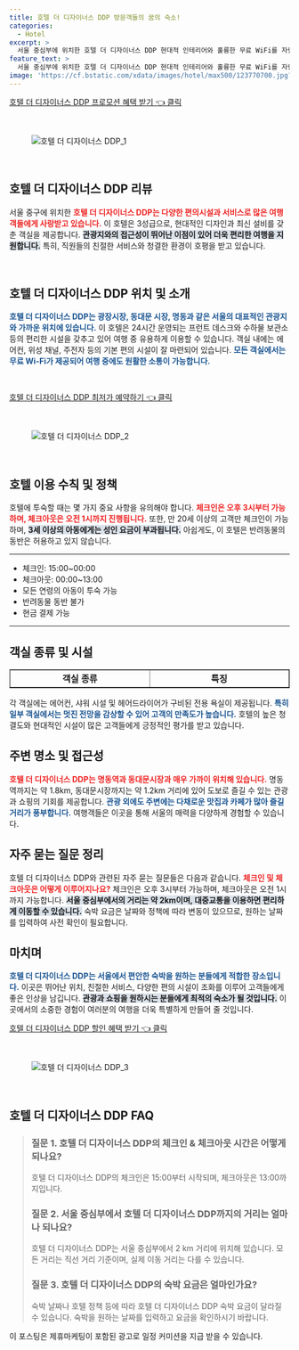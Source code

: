 ```yaml
---
title: 호텔 더 디자이너스 DDP 방문객들의 꿈의 숙소!
categories:
  - Hotel
excerpt: >
  서울 중심부에 위치한 호텔 더 디자이너스 DDP 현대적 인테리어와 훌륭한 무료 WiFi를 자랑하지만 6.7점의 점수는 과연 분위기에 비해 부족한 걸까요? 예약 전 점검이 필수입니다!
feature_text: >
  서울 중심부에 위치한 호텔 더 디자이너스 DDP 현대적 인테리어와 훌륭한 무료 WiFi를 자랑하지만 6.7점의 점수는 과연 분위기에 비해 부족한 걸까요? 예약 전 점검이 필수입니다!
image: 'https://cf.bstatic.com/xdata/images/hotel/max500/123770700.jpg?k=f41301ba7ac90f5a59c63de5d1e34fb4e84f0acee3ef9518f2d534bbd19bafa5&o=&hp=1'
---
```


<p><a class="modoo-button" href="https://tinyurl.com/2ydqsh5a" rel="nofollow noopener">호텔 더 디자이너스 DDP 프로모션 혜택 받기 👈 클릭</a></p><br/>
<figure class="image"><img alt="호텔 더 디자이너스 DDP_1" src="https://cf.bstatic.com/xdata/images/hotel/max1024x768/409140482.jpg?k=b036831e787ed958b531d46f7faa4eb837250fa8197f82b59b3d928e7c606b1a&amp;o=&amp;hp=1"/></figure><br/>

<h2 data-ke-size="size26" id="호텔_더_디자이너스_DDP_리뷰">호텔 더 디자이너스 DDP 리뷰</h2>
<p data-ke-size="size16">서울 중구에 위치한 <b><span style="color: #ee2323;">호텔 더 디자이너스 DDP는 다양한 편의시설과 서비스로 많은 여행객들에게 사랑받고 있습니다.</span></b> 이 호텔은 3성급으로, 현대적인 디자인과 최신 설비를 갖춘 객실을 제공합니다. <b><span style="background-color: #21538527;">관광지와의 접근성이 뛰어난 이점이 있어 더욱 편리한 여행을 지원합니다.</span></b> 특히, 직원들의 친절한 서비스와 청결한 환경이 호평을 받고 있습니다.</p>
<p data-ke-size="size16"> </p>
<h2 data-ke-size="size23" id="호텔_소개">호텔 더 디자이너스 DDP 위치 및 소개</h2>
<p data-ke-size="size16"><b><span style="color: #1a5490;">호텔 더 디자이너스 DDP는 광장시장, 동대문 시장, 명동과 같은 서울의 대표적인 관광지와 가까운 위치에 있습니다.</span></b> 이 호텔은 24시간 운영되는 프런트 데스크와 수하물 보관소 등의 편리한 시설을 갖추고 있어 여행 중 유용하게 이용할 수 있습니다. 객실 내에는 에어컨, 위성 채널, 주전자 등의 기본 편의 시설이 잘 마련되어 있습니다. <b><span style="color: #1a5490;">모든 객실에서는 무료 Wi-Fi가 제공되어 여행 중에도 원활한 소통이 가능합니다.</span></b></p>
<p data-ke-size="size16"> </p>
<p><a class="modoo-button" href="https://tinyurl.com/2ydqsh5a" rel="nofollow noopener">호텔 더 디자이너스 DDP 최저가 예약하기 👈 클릭</a></p><br/>
<figure class="image"><img alt="호텔 더 디자이너스 DDP_2" src="https://cf.bstatic.com/xdata/images/hotel/max500/123770700.jpg?k=f41301ba7ac90f5a59c63de5d1e34fb4e84f0acee3ef9518f2d534bbd19bafa5&amp;o=&amp;hp=1"/></figure><br/>
<h2 data-ke-size="size23" id="호텔_이용_수칙">호텔 이용 수칙 및 정책</h2>
<p data-ke-size="size16">호텔에 투숙할 때는 몇 가지 중요 사항을 유의해야 합니다. <b><span style="color: #ee2323;">체크인은 오후 3시부터 가능하며, 체크아웃은 오전 1시까지 진행됩니다.</span></b> 또한, 만 20세 이상의 고객만 체크인이 가능하며, <b><span style="background-color: #21538527;">3세 이상의 아동에게는 성인 요금이 부과됩니다.</span></b> 아쉽게도, 이 호텔은 반려동물의 동반은 허용하고 있지 않습니다.</p>
<hr contenteditable="false" data-ke-style="style5" data-ke-type="horizontalRule"/>
<ul data-ke-list-type="disc" style="list-style-type: disc;">
<li>체크인: 15:00~00:00</li>
<li>체크아웃: 00:00~13:00</li>
<li>모든 연령의 아동이 투숙 가능</li>
<li>반려동물 동반 불가</li>
<li>현금 결제 가능</li>
</ul>
<hr contenteditable="false" data-ke-style="style5" data-ke-type="horizontalRule"/>
<h2 data-ke-size="size23" id="객실_정보">객실 종류 및 시설</h2>
<table border="1" data-ke-align="alignLeft" data-ke-style="style16" style="border-collapse: collapse; width: 100%; height: 34px;">
<tbody>
<tr style="height: 17px;">
<td style="width: 50%; text-align: center; height: 17px;"><b>객실 종류</b></td>
<td style="width: 50%; text-align: center; height: 17px;"><b>특징</b></td>
</tr>
<tr style="height: 17px;">
<td style="width: 50%; text-align: center; height: 17px;">더블룸</td>
<td style="width: 50%; text-align: center; height: 17px;">커플이나 1인 여행객에게 적합합니다.</td>
</tr>
<tr>
<td style="width: 50%; text-align: center;">트윈룸</td>
<td style="width: 50%; text-align: center;">친구나 가족이 함께 사용할 수 있습니다.</td>
</tr>
</tbody>
</table>
<p data-ke-size="size16">각 객실에는 에어컨, 샤워 시설 및 헤어드라이어가 구비된 전용 욕실이 제공됩니다. <b><span style="color: #1a5490;">특히 일부 객실에서는 멋진 전망을 감상할 수 있어 고객의 만족도가 높습니다.</span></b> 호텔의 높은 청결도와 현대적인 시설이 많은 고객들에게 긍정적인 평가를 받고 있습니다.</p>
<h2 data-ke-size="size23" id="주변_관광지">주변 명소 및 접근성</h2>
<p data-ke-size="size16"><b><span style="color: #ee2323;">호텔 더 디자이너스 DDP는 명동역과 동대문시장과 매우 가까이 위치해 있습니다.</span></b> 명동역까지는 약 1.8km, 동대문시장까지는 약 1.2km 거리에 있어 도보로 즐길 수 있는 관광과 쇼핑의 기회를 제공합니다. <b><span style="color: #1a5490;">관광 외에도 주변에는 다채로운 맛집과 카페가 많아 즐길거리가 풍부합니다.</span></b> 여행객들은 이곳을 통해 서울의 매력을 다양하게 경험할 수 있습니다.</p>
<h2 data-ke-size="size23" id="자주_묻는_질문">자주 묻는 질문 정리</h2>
<p data-ke-size="size16">호텔 더 디자이너스 DDP와 관련된 자주 묻는 질문들은 다음과 같습니다. <b><span style="color: #ee2323;">체크인 및 체크아웃은 어떻게 이루어지나요?</span></b> 체크인은 오후 3시부터 가능하며, 체크아웃은 오전 1시까지 가능합니다. <b><span style="background-color: #21538527;">서울 중심부에서의 거리는 약 2km이며, 대중교통을 이용하면 편리하게 이동할 수 있습니다.</span></b> 숙박 요금은 날짜와 정책에 따라 변동이 있으므로, 원하는 날짜를 입력하여 사전 확인이 필요합니다.</p>
<h2 data-ke-size="size26" id="마치며">마치며</h2>
<p data-ke-size="size16"><b><span style="color: #1a5490;">호텔 더 디자이너스 DDP는 서울에서 편안한 숙박을 원하는 분들에게 적합한 장소입니다.</span></b> 이곳은 뛰어난 위치, 친절한 서비스, 다양한 편의 시설이 조화를 이루어 고객들에게 좋은 인상을 남깁니다. <b><span style="background-color: #21538527;">관광과 쇼핑을 원하시는 분들에게 최적의 숙소가 될 것입니다.</span></b> 이곳에서의 소중한 경험이 여러분의 여행을 더욱 특별하게 만들어 줄 것입니다.</p>

<p><a class="modoo-button" href="https://tinyurl.com/2ydqsh5a" rel="nofollow noopener">호텔 더 디자이너스 DDP 할인 혜택 받기 👈 클릭</a></p><br>

<figure class="image"><img src="https://cf.bstatic.com/xdata/images/hotel/max500/123770350.jpg?k=a168afb485c4c6328e5b90e18bf6a5f073f7f46ec69f065165756b30bce6bef8&o=&hp=1" alt="호텔 더 디자이너스 DDP_3"></figure><br>
<h2 id="호텔 더 디자이너스 DDP_FAQ">호텔 더 디자이너스 DDP FAQ</h2>
<div itemscope="" itemtype="https://schema.org/FAQPage"> 
<blockquote> 
<div itemscope="" itemprop="mainEntity" itemtype="https://schema.org/Question"> 
<h3 id="질문_1" itemprop="name">질문 1. 호텔 더 디자이너스 DDP의 체크인 & 체크아웃 시간은 어떻게 되나요?</h3> 
<div itemscope="" itemprop="acceptedAnswer" itemtype="https://schema.org/Answer"> 
<span itemprop="text"> 
<p>호텔 더 디자이너스 DDP의 체크인은 15:00부터 시작되며, 체크아웃은 13:00까지입니다.</p> 
</span> 
</div> 
</div> 

<div itemscope="" itemprop="mainEntity" itemtype="https://schema.org/Question"> 
<h3 id="질문_2" itemprop="name">질문 2. 서울 중심부에서 호텔 더 디자이너스 DDP까지의 거리는 얼마나 되나요?</h3> 
<div itemscope="" itemprop="acceptedAnswer" itemtype="https://schema.org/Answer"> 
<span itemprop="text"> 
<p>호텔 더 디자이너스 DDP는 서울 중심부에서 2 km 거리에 위치해 있습니다. 모든 거리는 직선 거리 기준이며, 실제 이동 거리는 다를 수 있습니다.</p> 
</span> 
</div> 
</div> 

<div itemscope="" itemprop="mainEntity" itemtype="https://schema.org/Question"> 
<h3 id="질문_3" itemprop="name">질문 3. 호텔 더 디자이너스 DDP의 숙박 요금은 얼마인가요?</h3> 
<div itemscope="" itemprop="acceptedAnswer" itemtype="https://schema.org/Answer"> 
<span itemprop="text"> 
<p>숙박 날짜나 호텔 정책 등에 따라 호텔 더 디자이너스 DDP 숙박 요금이 달라질 수 있습니다. 숙박을 원하는 날짜를 입력하고 요금을 확인하시기 바랍니다.</p> 
</span> 
</div> 
</div> 
</blockquote> 
</div><p>이 포스팅은 제휴마케팅이 포함된 광고로 일정 커미션을 지급 받을 수 있습니다.</p>

